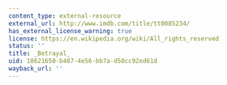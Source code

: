 ```yaml
---
content_type: external-resource
external_url: http://www.imdb.com/title/tt0085234/
has_external_license_warning: true
license: https://en.wikipedia.org/wiki/All_rights_reserved
status: ''
title: _Betrayal_
uid: 10621650-b487-4e56-bb7a-d50cc92ed61d
wayback_url: ''
---
```

